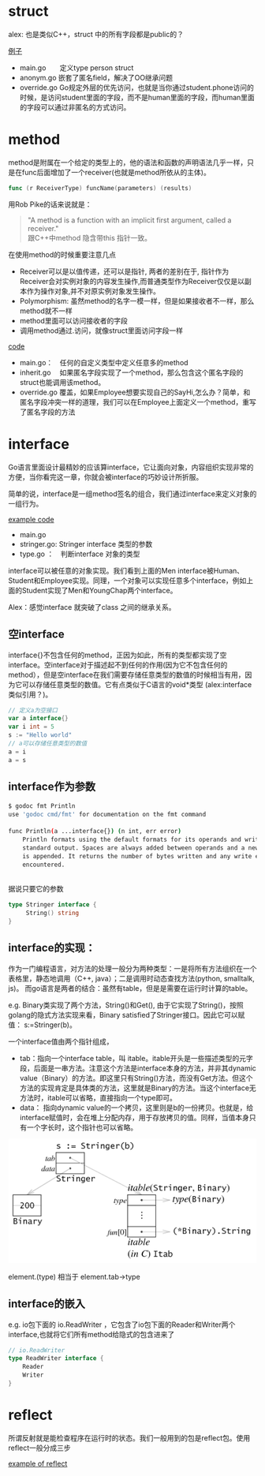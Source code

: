 # struct
alex: 也是类似C++，struct 中的所有字段都是public的？

[例子](https://github.com/yc-alex-xu/go/tree/master/src/practise/struct)
* main.go　　定义type person struct
* anonym.go  嵌套了匿名field，解决了OO继承问题
* override.go   Go规定外层的优先访问，也就是当你通过student.phone访问的时候，是访问student里面的字段，而不是human里面的字段，而human里面的字段可以通过非匿名的方式访问。


# method
method是附属在一个给定的类型上的，他的语法和函数的声明语法几乎一样，只是在func后面增加了一个receiver(也就是method所依从的主体)。
```go
func (r ReceiverType) funcName(parameters) (results)
```
用Rob Pike的话来说就是：
> "A method is a function with an implicit first argument, called a receiver."  
跟C++中method 隐含带this 指针一致。

在使用method的时候重要注意几点
* Receiver可以是以值传递，还可以是指针, 两者的差别在于, 指针作为Receiver会对实例对象的内容发生操作,而普通类型作为Receiver仅仅是以副本作为操作对象,并不对原实例对象发生操作。
* Polymorphism: 虽然method的名字一模一样，但是如果接收者不一样，那么method就不一样
* method里面可以访问接收者的字段
* 调用method通过.访问，就像struct里面访问字段一样

[code](https://github.com/yc-alex-xu/go/tree/master/src/practise/method)
* main.go：　任何的自定义类型中定义任意多的method
* inherit.go 　如果匿名字段实现了一个method，那么包含这个匿名字段的struct也能调用该method。
* override.go   覆盖，如果Employee想要实现自己的SayHi,怎么办？简单，和匿名字段冲突一样的道理，我们可以在Employee上面定义一个method，重写了匿名字段的方法

# interface
Go语言里面设计最精妙的应该算interface，它让面向对象，内容组织实现非常的方便，当你看完这一章，你就会被interface的巧妙设计所折服。

简单的说，interface是一组method签名的组合，我们通过interface来定义对象的一组行为。

[example code](https://github.com/yc-alex-xu/go/tree/master/src/practise/interface)
* main.go
* stringer.go: Stringer interface 类型的参数
* type.go ：　判断interface 对象的类型

interface可以被任意的对象实现。我们看到上面的Men interface被Human、Student和Employee实现。同理，一个对象可以实现任意多个interface，例如上面的Student实现了Men和YoungChap两个interface。

Alex：感觉interface 就突破了class 之间的继承关系。

## 空interface
interface{}不包含任何的method，正因为如此，所有的类型都实现了空interface。空interface对于描述起不到任何的作用(因为它不包含任何的method），但是空interface在我们需要存储任意类型的数值的时候相当有用，因为它可以存储任意类型的数值。它有点类似于C语言的void*类型 (alex:interface 类似引用？)。
```go
// 定义a为空接口
var a interface{}
var i int = 5
s := "Hello world"
// a可以存储任意类型的数值
a = i
a = s
```

## interface作为参数
```bash
$ godoc fmt Println
use 'godoc cmd/fmt' for documentation on the fmt command 

func Println(a ...interface{}) (n int, err error)
    Println formats using the default formats for its operands and writes to
    standard output. Spaces are always added between operands and a newline
    is appended. It returns the number of bytes written and any write error
    encountered.
    
```
据说只要它的参数
```go
type Stringer interface {
	 String() string
}
```


## interface的实现：
作为一门编程语言，对方法的处理一般分为两种类型：一是将所有方法组织在一个表格里，静态地调用（C++, java）；二是调用时动态查找方法(python, smalltalk, js)。
而go语言是两者的结合：虽然有table，但是是需要在运行时计算的table。

e.g.
Binary类实现了两个方法，String()和Get(), 由于它实现了String()，按照golang的隐式方法实现来看，Binary satisfied了Stringer接口。因此它可以赋值： s:=Stringer(b)。

一个interface值由两个指针组成，
* tab：指向一个interface table，叫 itable。itable开头是一些描述类型的元字段，后面是一串方法。注意这个方法是interface本身的方法，并非其dynamic value（Binary）的方法。即这里只有String()方法，而没有Get方法。但这个方法的实现肯定是具体类的方法，这里就是Binary的方法。当这个interface无方法时，itable可以省略，直接指向一个type即可。
* data： 指向dynamic value的一个拷贝，这里则是b的一份拷贝。也就是，给interface赋值时，会在堆上分配内存，用于存放拷贝的值。同样，当值本身只有一个字长时，这个指针也可以省略。
 
![interface internal](images/interface_internal.png) 

element.(type) 相当于 element.tab->type

## interface的嵌入
e.g. io包下面的 io.ReadWriter ，它包含了io包下面的Reader和Writer两个interface,也就将它们所有method给隐式的包含进来了

```go
// io.ReadWriter
type ReadWriter interface {
	Reader
	Writer
}
```

# reflect
所谓反射就是能检查程序在运行时的状态。我们一般用到的包是reflect包。使用reflect一般分成三步

[example of reflect](https://github.com/yc-alex-xu/go/blob/master/src/practise/reflect/main.go)